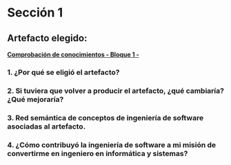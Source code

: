 # Sección 1

## Artefacto elegido:

**[Comprobación de conocimientos - Bloque 1 -](https://github.com/ricardochianc/Portafolio_IngSoftware/blob/Seccion1/Seccion1/Comprobaci%C3%B3n%20de%20conocimientos%201%20-%20Ricardo%20Chian.pdf)**

### 1. ¿Por qué se eligió el artefacto?
### 2. Si tuviera que volver a producir el artefacto, ¿qué cambiaría? ¿Qué mejoraría?
### 3. Red semántica de conceptos de ingeniería de software asociadas al artefacto.
### 4. ¿Cómo contribuyó la ingeniería de software a mi misión de convertirme en ingeniero en informática y sistemas?
